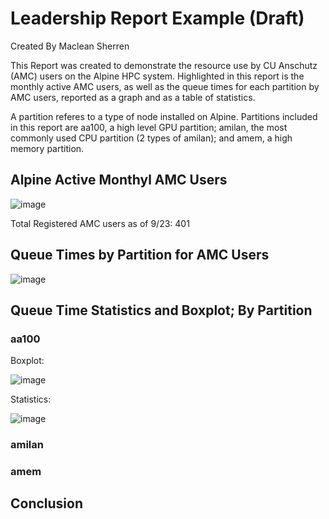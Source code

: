 # Leadership Report Example (Draft)

Created By Maclean Sherren

This Report was created to demonstrate the resource use by CU Anschutz (AMC) users on the Alpine HPC system. Highlighted in this report is the monthly active AMC users, as well as the queue times for each partition by AMC users, reported as a graph and as a table of statistics.

A partition referes to a type of node installed on Alpine. Partitions included in this report are aa100, a high level GPU partition; amilan, the most commonly used CPU partition (2 types of amilan); and amem, a high memory partition.

## Alpine Active Monthyl AMC Users

![image](https://github.com/user-attachments/assets/5c878705-fb5c-4a6b-a4f2-5e53cbca71e1)

Total Registered AMC users as of 9/23: 401

## Queue Times by Partition for AMC Users

![image](https://github.com/user-attachments/assets/40b0aeb7-503c-4ea6-a7e5-fa817e49d08f)

## Queue Time Statistics and Boxplot; By Partition

### aa100

Boxplot:

![image](https://github.com/user-attachments/assets/c0a3b006-4eec-4679-bbea-09a00aa1f4f9)


Statistics:

![image](https://github.com/user-attachments/assets/f627adab-2ce7-42af-9e1a-30a7057d5103)

### amilan

### amem

## Conclusion
